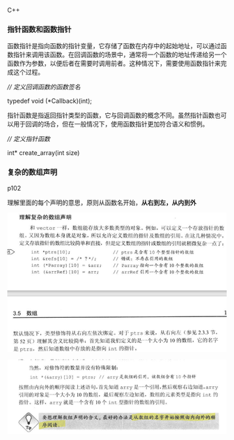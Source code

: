C++

### 指针函数和函数指针

函数指针是指向函数的指针变量，它存储了函数在内存中的起始地址，可以通过函数指针来调用该函数。在回调函数的场景中，通常将一个函数的地址传递给另一个函数作为参数，以便后者在需要时调用前者。这种情况下，需要使用函数指针来完成这个过程。

*// 定义回调函数的函数签名*

typedef void (*Callback)(int);

指针函数是指返回指针类型的函数，它与回调函数的概念不同。虽然指针函数也可以用于回调的场合，但在一般情况下，使用函数指针更加符合语义和惯例。

*// 定义指针函数* 

int* create_array(int size)

### 复杂的数组声明

p102

理解里面的每个声明的意思，原则从函数名开始，**从右到左，从内到外**

<img src="image/C++牢记.assets/image-20230529152703554.png" alt="image-20230529152703554"  />

![image-20230529152928739](image/C++牢记.assets/image-20230529152928739.png)

